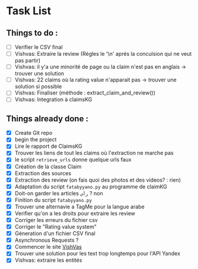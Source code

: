 # Task List

## Things to do :

- [ ] Verifier le CSV final
- [ ] Vishvas: Extraire la review (Régles le '\n' aprés la conculsion qui ne veut pas partir)
- [ ] Vishvas: il y'a une minorité de page ou la claim n'est pas en anglais -> trouver une solution
- [ ] Vishvas: 22 claims où la rating value n'apparait pas -> trouver une solution si possible
- [ ] Vishvas: Finaliser (méthode : extract_claim_and_review())
- [ ] Vishvas: Integration à claimsKG

## Things already done :

- [x] Create Git repo
- [x] begin the project
- [x] Lire le rapport de ClaimsKG
- [x] Trouver les liens de tout les claims où l'extraction ne marche pas
- [x] le script `retrieve_urls` donne quelque urls faux
- [x] Création de la classe Claim
- [x] Extraction des sources
- [x] Extraction des review (on fais quoi des photos et des videos? : rien)
- [x] Adaptation du script `fatabyyano.py` au programme de claimKG
- [x] Doit-on garder les articles `رأي` ? non
- [x] Finition du script `fatabyyano.py`
- [x] Trouver une alternavie a TagMe pour la langue arabe
- [x] Verifier qu'on a les droits pour extraire les review
- [x] Corriger les erreurs du fichier csv
- [x] Corriger le "Rating value system"
- [x] Géneration d'un fichier CSV final
- [x] Asynchronous Requests ?
- [x] Commencer le site [VishVas](https://vishvas.news "Vishvas")
- [x] Trouver une solution pour les text trop longtemps pour l'API Yandex
- [x] Vishvas: extraire les entités
